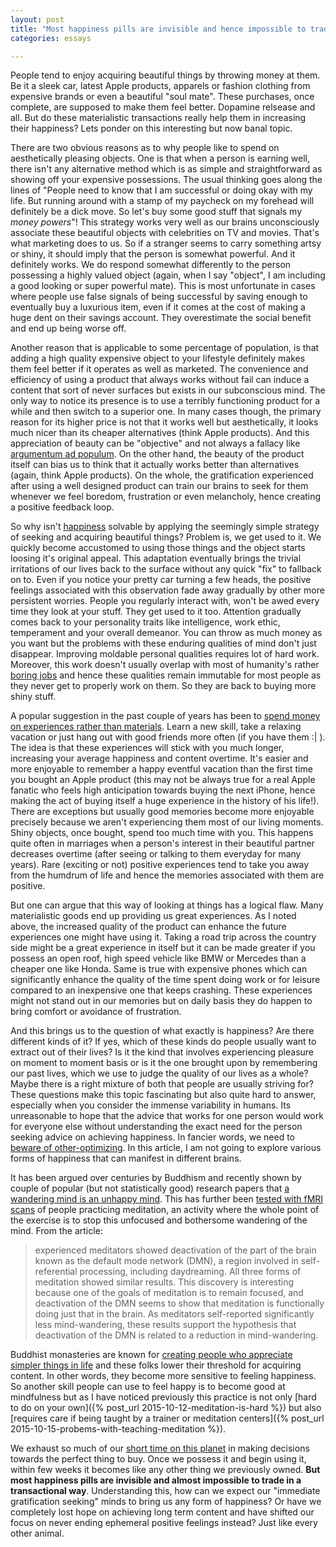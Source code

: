 ```yaml
---
layout: post
title: "Most happiness pills are invisible and hence impossible to trade"
categories: essays

---
```


People tend to enjoy acquiring beautiful things by throwing money at them. Be it a sleek car, latest Apple products, apparels or fashion clothing from expensive brands or even a beautiful "soul mate". These purchases, once complete, are supposed to make them feel better. Dopamine relsease and all. But do these materialistic transactions really help them in increasing their happiness? Lets ponder on this interesting but now banal topic.

There are two obvious reasons as to why people like to spend on aesthetically pleasing objects. One is that when a person is earning well, there isn't any alternative method which is as simple and straightforward as showing off your expensive possessions. The usual thinking goes along the lines of "People need to know that I am successful or doing okay with my life. But running around with a stamp of my paycheck on my forehead will definitely be a dick move. So let's buy some good stuff that signals my *money powers*"! This strategy works very well as our brains unconsciously associate these beautiful objects with celebrities on TV and movies. That's what marketing does to us. So if a stranger seems to carry something artsy or shiny, it should imply that the person is somewhat powerful. And it definitely works. We do respond somewhat differently to the person possessing a highly valued object (again, when I say "object", I am including a good looking or super powerful mate). This is most unfortunate in cases where people use false signals of being successful by saving enough to eventually buy a luxurious item, even if it comes at the cost of making a huge dent on their savings account. They overestimate the social benefit and end up being worse off.

Another reason that is applicable to some percentage of population, is that adding a high quality expensive object to your lifestyle definitely makes them feel better if it operates as well as marketed. The convenience and efficiency of using a product that always works without fail can induce a content that sort of never surfaces but exists in our subconscious mind. The only way to notice its presence is to use a terribly functioning product for a while and then switch to a superior one. In many cases though, the primary reason for its higher price is not that it works well but aesthetically, it looks much nicer than its cheaper alternatives (think Apple products). And this appreciation of beauty can be "objective" and not always a fallacy like [argumentum ad populum](https://en.wikipedia.org/wiki/Argumentum_ad_populum). On the other hand, the beauty of the product itself can bias us to think that it actually works better than alternatives (again, think Apple products). On the whole, the gratification experienced after using a well designed product can train our brains to seek for them whenever we feel boredom, frustration or even melancholy, hence creating a positive feedback loop.  

So why isn't [happiness](http://plato.stanford.edu/entries/happiness/) solvable by applying the seemingly simple strategy of seeking and acquiring beautiful things? Problem is, we get used to it. We quickly become accustomed to using those things and the object starts loosing it's original appeal. This adaptation eventually brings the trivial irritations of our lives back to the surface without any quick "fix" to fallback on to. Even if you notice your pretty car turning a few heads, the positive feelings associated with this observation fade away gradually by other more persistent worries. People you regularly interact with, won't be awed every time they look at your stuff. They get used to it too.  Attention gradually comes back to your personality traits like intelligence, work ethic, temperament and your overall demeanor. You can throw as much money as you want but the problems with these enduring qualities of mind don't just disappear. Improving moldable personal qualities requires lot of hard work. Moreover, this work doesn't usually overlap with most of humanity's rather [boring jobs](http://strikemag.org/bullshit-jobs/) and hence these qualities remain immutable for most people as they never get to properly work on them. So they are back to buying more shiny stuff.

A popular suggestion in the past couple of years has been to [spend money on experiences rather than materials](http://www.lifehack.org/articles/money/this-why-you-might-spend-money-experiences-not-things.html).  Learn a new skill, take a relaxing vacation or just hang out with good friends more often (if you have them :| ). The idea is that these experiences will stick with you much longer, increasing your average happiness and content overtime. It's easier and more enjoyable to remember a happy eventful vacation than the first time you bought an Apple product (this may not be always true for a real Apple fanatic who feels high anticipation towards buying the next iPhone, hence making the act of buying itself a huge experience in the history of his life!). There are exceptions but usually good memories become more enjoyable precisely because we aren't experiencing them most of our living moments.  Shiny objects, once bought, spend too much time with you. This happens quite often in marriages when a person's interest in their beautiful partner decreases overtime (after seeing or talking to them everyday for many years). Rare (exciting or not) positive experiences tend to take you away from the humdrum of life and hence the memories associated with them are positive. 

But one can argue that this way of looking at things has a logical flaw. Many materialistic goods end up providing us great experiences. As I noted above,  the increased quality of the product can enhance the future experiences one might have using it. Taking a road trip across the country side might be a great experience in itself but it can be made greater if you possess an open roof, high speed vehicle like BMW or Mercedes than a cheaper one like Honda. Same is true with expensive phones which can significantly enhance the quality of the time spent doing work or for leisure compared to an inexpensive one that keeps crashing. These experiences might not stand out in our memories but on daily basis they do happen to bring comfort or avoidance of frustration. 

And this brings us to the question of what exactly is happiness? Are there different kinds of it? If yes, which of these kinds do people usually want to extract out of their lives? Is it the kind that involves experiencing pleasure on moment to moment basis or is it the one brought upon by remembering our past lives, which we use to judge the quality of our lives as a whole? Maybe there is a right mixture of both that people are usually striving for? These questions make this topic fascinating but also quite hard to answer, especially when you consider the immense variability in humans. Its unreasonable to hope that the advice that works for one person would work for everyone else without understanding the exact need for the person seeking advice on achieving happiness. In fancier words, we need to [beware of other-optimizing](http://lesswrong.com/lw/9v/beware_of_otheroptimizing/). In this article, I am not going to explore various forms of happiness that can manifest in different brains. 

It has been argued over centuries by Buddhism and recently shown by couple of popular (but not statistically good) research papers that [a wandering mind is an unhappy mind](http://www.danielgilbert.com/KILLINGSWORTH%20&%20GILBERT%20(2010).pdf). This has further been [tested with fMRI scans](http://www.yalescientific.org/2012/05/the-healing-art-of-meditation/) of people practicing meditation, an activity where the whole point of the exercise is to stop this unfocused and bothersome wandering of the mind. From the article:

>experienced meditators showed deactivation of the part of the brain known as the default mode network (DMN), a region involved in self-referential processing, including daydreaming. All three forms of meditation showed similar results. This discovery is interesting because one of the goals of meditation is to remain focused, and deactivation of the DMN seems to show that meditation is functionally doing just that in the brain. As meditators self-reported significantly less mind-wandering, these results support the hypothesis that deactivation of the DMN is related to a reduction in mind-wandering.


Buddhist monasteries are known for [creating people who appreciate simpler things in life](http://nyoho.com/2012/06/25/monasteries-and-the-real-world/) and these folks lower their threshold for acquiring content. In other words, they become more sensitive to feeling happiness. So another skill people can use to feel happy is to become good at mindfulness but as I have noticed previously this practice is not only [hard to do on your own]({% post_url 2015-10-12-meditation-is-hard %}) but also [requires care if being taught by a trainer or meditation centers]({% post_url  2015-10-15-probems-with-teaching-meditation %}). 

We exhaust so much of our [short time on this planet](https://prazas.wordpress.com/2008/08/01/the-average-human-life-is-28000-days-long/) in making decisions towards the perfect thing to buy. Once we possess it and begin using it, within few weeks it becomes like any other thing we previously owned. **But most happiness pills are invisible and almost impossible to trade in a transactional way**. Understanding this, how can we expect our "immediate gratification seeking" minds to bring us any form of happiness? Or have we completely lost hope on achieving long term content and have shifted our focus on never ending ephemeral positive feelings instead? Just like every other animal.
